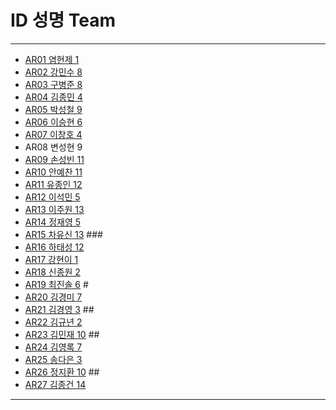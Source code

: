 # ID	성명	Team
---
- [AR01	염현제	1](https://github.com/duaguswp/ar01)
- [AR02	강민수	8](https://github.com/kangminsooKMS//ar02)
- [AR03	구병준	8](https://github.com/GubyeongJun/ar03)
- [AR04	김종민	4](https://github.com/ghs1472/ar04)
- [AR05	박성철	9](https://github.com/parkseongcheol/ar05)
- [AR06	이승현	6](https://github.com/penguinperformanceproject/ar06)
- [AR07	이창호	4](https://github.com/lchho96/ar07)
- AR08	변성현	9
- [AR09	손성빈	11](https://github.com/ijseongbin/ar09-)
- [AR10	안예찬	11](https://github.com/dksdpcks1/ar10)
- [AR11	유종인	12](https://github.com/yujongin/ar11)
- [AR12	이석민	5](https://github.com/Leeseokmin97/AR12)
- [AR13	이주원	13](https://github.com/20161514/ar13)
- [AR14	정재영	5](https://github.com/jaeyoung6179/AR14)
- [AR15	차유신	13](https://github.com/Usin96/ar15) ###
- [AR16	하태성	12](https://github.com/gkxotjd12312/AR16)
- [AR17	강현이	1](https://github.com/Hyeonyi9081/ar17)
- [AR18 신종원	2](https://www.github.com/jonogo/ar18)
- [AR19	최진솔	6](https://github.com/Choijinsol-maker/AR19) #
- [AR20	김경미	7](https://github.com/kyungmi0120/ar20)
- [AR21	김경영	3](https://github.com/IjuHM17/ar21) ##
- [AR22	김규년	2](https://github.com/kgn4746/ar22)
- [AR23	김민재	10](https://github.com/AR23-KMJ/ar23) ##
- [AR24	김영록	7](https://github.com/septempeccatis/ar24)
- [AR25	송다은	3](https://github.com/daeun99/ar25)
- [AR26	정지환	10](https://github.com/AR26-jihwan/ar26)  ##
- [AR27	김종건	14](https://github.com/kjg9704/ar27)
---

